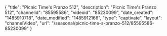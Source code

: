 {
    "title": "Picnic Time's Pranzo 512",
    "description": "Picnic Time's Pranzo 512",
    "channelid": "85595586",
    "videoid": "85230099",
    "date_created": "1485910718",
    "date_modified": "1485912166",
    "type": "captivate",
    "layout": "channelVideo",
    "url": "\/seasonal\/picnic-time-s-pranzo-512\/85595586-85230099"
}
